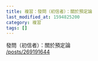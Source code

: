 ```yaml
---
title: 複習：發問（初信者）：關於預定論
last_modified_at: 1594825200
category: 複習
tags: []
---
```


<p>發問（初信者）：關於預定論 <br/>
<a href="/posts/269191644" target="_blank">/posts/269191644</a></p>
<p> </p>
